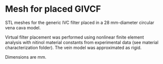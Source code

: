 # Mesh for placed GIVCF

STL meshes for the generic IVC filter placed in a 28 mm-diameter circular vena cava model. 

Virtual filter placement was performed using nonlinear finite element analysis with nitinol material constants from experimental data (see material characterization folder). The vein model was approximated as rigid. 

Dimensions are mm.
